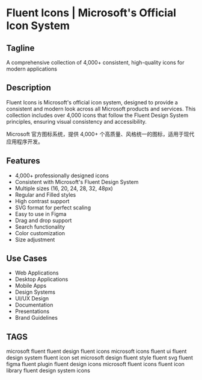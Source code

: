 # Fluent Icons | Microsoft's Official Icon System

## Tagline

A comprehensive collection of 4,000+ consistent, high-quality icons for modern applications

## Description

Fluent Icons is Microsoft's official icon system, designed to provide a consistent and modern look across all Microsoft products and services. This collection includes over 4,000 icons that follow the Fluent Design System principles, ensuring visual consistency and accessibility.

Microsoft 官方图标系统，提供 4,000+ 个高质量、风格统一的图标，适用于现代应用程序开发。

## Features

- 4,000+ professionally designed icons
- Consistent with Microsoft's Fluent Design System
- Multiple sizes (16, 20, 24, 28, 32, 48px)
- Regular and Filled styles
- High contrast support
- SVG format for perfect scaling
- Easy to use in Figma
- Drag and drop support
- Search functionality
- Color customization
- Size adjustment

## Use Cases

- Web Applications
- Desktop Applications
- Mobile Apps
- Design Systems
- UI/UX Design
- Documentation
- Presentations
- Brand Guidelines

## TAGS

microsoft fluent
fluent design
fluent icons
microsoft icons
fluent ui
fluent design system
fluent icon set
microsoft design
fluent style
fluent svg
fluent figma
fluent plugin
fluent design icons
microsoft fluent icons
fluent icon library
fluent design system icons
